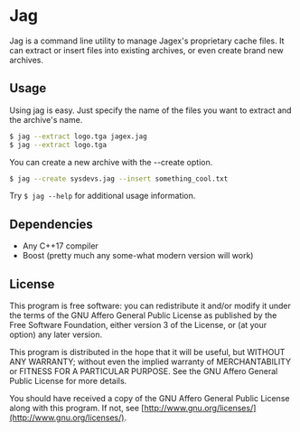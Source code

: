 # Jag

Jag is a command line utility to manage Jagex's proprietary cache files. It can extract or insert files into existing archives, or even create brand new archives.

## Usage

Using jag is easy. Just specify the name of the files you want to extract and the archive's name.
```bash
$ jag --extract logo.tga jagex.jag
$ jag --extract logo.tga
```
You can create a new archive with the --create option.
```bash
$ jag --create sysdevs.jag --insert something_cool.txt
```
Try `$ jag --help` for additional usage information.

## Dependencies

* Any C++17 compiler
* Boost (pretty much any some-what modern version will work)

## License
This program is free software: you can redistribute it and/or modify it under the terms of the GNU Affero General Public License as published by the Free Software Foundation, either version 3 of the License, or (at your option) any later version.

This program is distributed in the hope that it will be useful, but WITHOUT ANY WARRANTY; without even the implied warranty of MERCHANTABILITY or FITNESS FOR A PARTICULAR PURPOSE. See the GNU Affero General Public License for more details.

You should have received a copy of the GNU Affero General Public License along with this program. If not, see [http://www.gnu.org/licenses/](http://www.gnu.org/licenses/).

